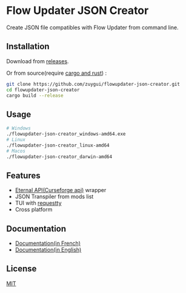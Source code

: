 # Flow Updater JSON Creator

Create JSON file compatibles with Flow Updater from command line.

## Installation

Download from [releases](https://github.com/zuygui/flowupdater-json-creator/releases).

Or from source(require [cargo and rust](https://rust-lang.com)) :

```bash
git clone https://github.com/zuygui/flowupdater-json-creator.git
cd flowupdater-json-creator
cargo build --release
```

## Usage

```bash
# Windows
./flowupdater-json-creator_windows-amd64.exe
# Linux
./flowupdater-json-creator_linux-amd64
# Macos
./flowupdater-json-creator_darwin-amd64
```

## Features

- [Eternal API(Curseforge api)](https://docs.curseforge.com/#getting-started) wrapper
- JSON Transpiler from mods list
- TUI with [requestty](https://github.com/Lutetium-Vanadium/requestty)
- Cross platform

## Documentation

- [Documentation(in French)](https://bricklou.github.io/launcher-tutorials)
- [Documentation(in English)](https://github.com/zuygui/flowupdater-json-creator/wiki)

## License

[MIT](https://github.com/zuygui/flowupdater-json-creator/blob/master/LICENSE)
